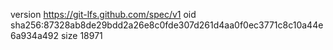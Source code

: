 version https://git-lfs.github.com/spec/v1
oid sha256:87328ab8de29bdd2a26e8c0fde307d261d4aa0f0ec3771c8c10a44e6a934a492
size 18971
